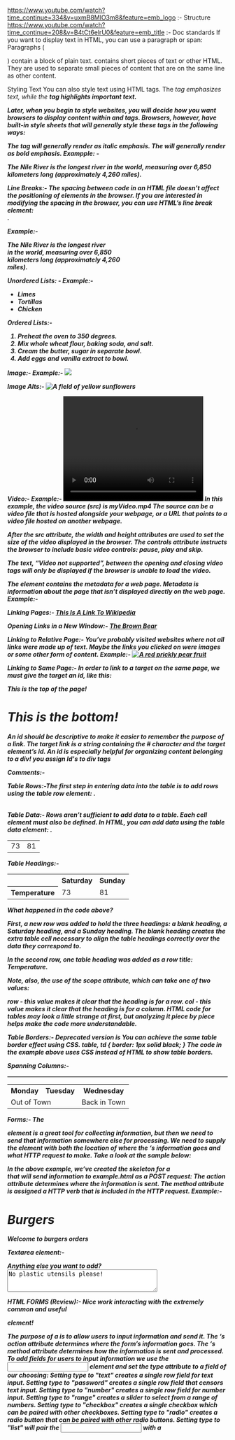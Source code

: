 https://www.youtube.com/watch?time_continue=334&v=uxmB8MlO3m8&feature=emb_logo :- Structure
https://www.youtube.com/watch?time_continue=208&v=B4tCt6elrU0&feature=emb_title :- Doc standards
If you want to display text in HTML, you can use a paragraph or span:
Paragraphs (<p>) contain a block of plain text.
<span> contains short pieces of text or other HTML. They are used to separate small pieces of content that are on the same line as other content.

Styling Text
You can also style text using HTML tags. The <em> tag emphasizes text, while the <strong> tag highlights important text.

Later, when you begin to style websites, you will decide how you want browsers to display content within <em> and <strong> tags. Browsers, however, have built-in style sheets that will generally style these tags in the following ways:

The <em> tag will generally render as italic emphasis.
The <strong> will generally render as bold emphasis.
Exampple: -
<p><strong>The Nile River</strong> is the <em>longest</em> river in the world, measuring over 6,850 kilometers long (approximately 4,260 miles).</p>

Line Breaks:-
The spacing between code in an HTML file doesn’t affect the positioning of elements in the browser. If you are interested in modifying the spacing in the browser, you can use HTML’s line break element: <br>.

Example:- 
<p>The Nile River is the longest river <br> in the world, measuring over 6,850 <br> kilometers long (approximately 4,260 <br> miles).</p>

Unordered Lists: -
Example:-
<ul>
  <li>Limes</li>
  <li>Tortillas</li>
  <li>Chicken</li>
</ul>

Ordered Lists:-
<ol>
  <li>Preheat the oven to 350 degrees.</li>
  <li>Mix whole wheat flour, baking soda, and salt.</li>
  <li>Cream the butter, sugar in separate bowl.</li>
  <li>Add eggs and vanilla extract to bowl.</li>
</ol>

Image:- Example:- <img src="image-location.jpg" />

Image Alts:- <img src="#" alt="A field of yellow sunflowers" />

Video:- 
Example:-
<video src="myVideo.mp4" width="320" height="240" controls>
  Video not supported
</video>
In this example, the video source (src) is myVideo.mp4 The source can be a video file that is hosted alongside your webpage, or a URL that points to a video file hosted on another webpage.

After the src attribute, the width and height attributes are used to set the size of the video displayed in the browser. The controls attribute instructs the browser to include basic video controls: pause, play and skip.

The text, “Video not supported”, between the opening and closing video tags will only be displayed if the browser is unable to load the video.

The <head> element contains the metadata for a web page. Metadata is information about the page that isn’t displayed directly on the web page.
Example:-
  <head>
    <title>Brown Bears</title>
    </head>

Linking Pages:-
<a href="https://www.wikipedia.org/">This Is A Link To Wikipedia</a>

Opening Links in a New Window:-
<a href="https://en.wikipedia.org/wiki/Brown_bear" target="_blank">The Brown Bear</a>

Linking to Relative Page:-
You’ve probably visited websites where not all links were made up of text. Maybe the links you clicked on were images or some other form of content.
Example:-
<a href="https://en.wikipedia.org/wiki/Opuntia" target="_blank">
<img src="https://www.Prickly_Pear_Closeup.jpg" alt="A red prickly pear fruit"/></a>

Linking to Same Page:-
In order to link to a target on the same page, we must give the target an id, like this:
<p id="top">This is the top of the page!</p>
<h1 id="bottom">This is the bottom! </h1>
An id should be descriptive to make it easier to remember the purpose of a link. The target link is a string containing the # character and the target element’s id.
An id is especially helpful for organizing content belonging to a div!
you assign Id's to div tags

Comments:- <!-- This is a comment that the browser will not display. -->

Table Rows:-The first step in entering data into the table is to add rows using the table row element: <tr>.
<table>
  <tr>
  </tr>
  <tr>
  </tr>
</table>
Table Data:-
Rows aren’t sufficient to add data to a table. Each cell element must also be defined. In HTML, you can add data using the table data element: <td>.
<table>
  <tr>
    <td>73</td>
    <td>81</td>
  </tr>
</table>

Table Headings:-
<table>
  <tr>
    <th></th>
    <th scope="col">Saturday</th>
    <th scope="col">Sunday</th>
  </tr>
  <tr>
    <th scope="row">Temperature</th>
    <td>73</td>
    <td>81</td>
  </tr>
</table>
What happened in the code above?

First, a new row was added to hold the three headings: a blank heading, a Saturday heading, and a Sunday heading. The blank heading creates the extra table cell necessary to align the table headings correctly over the data they correspond to.

In the second row, one table heading was added as a row title: Temperature.

Note, also, the use of the scope attribute, which can take one of two values:

row - this value makes it clear that the heading is for a row.
col - this value makes it clear that the heading is for a column.
HTML code for tables may look a little strange at first, but analyzing it piece by piece helps make the code more understandable.

Table Borders:- Deprecated version is <table border="1">
You can achieve the same table border effect using CSS.
table, td {
  border: 1px solid black;
}
The code in the example above uses CSS instead of HTML to show table borders.

Spanning Columns:-
<table>
  <tr>
    <th>Monday</th>
    <th>Tuesday</th>
    <th>Wednesday</th>
  </tr>
  <tr>
    <td colspan="2">Out of Town</td>
    <td>Back in Town</td>
  </tr>
</table>

Forms:-
The <form> element is a great tool for collecting information, but then we need to send that information somewhere else for processing. We need to supply the <form> element with both the location of where the <form>‘s information goes and what HTTP request to make. Take a look at the sample <form> below:

<form action="/example.html" method="POST">
</form>
In the above example, we’ve created the skeleton for a <form> that will send information to example.html as a POST request:
The action attribute determines where the information is sent.
The method attribute is assigned a HTTP verb that is included in the HTTP request.
Example:-<form action="/practice.html" method="POST"><h1>Burgers</h1><p>Welcome to burgers orders</p></form>

Textarea element:-
<section class="extra-info">
  <label for="extra">Anything else you want to add?</label>
  <br>
  <!--Add your code below-->
<textarea id="extra" name="extra" rows="3" cols="40">No plastic utensils please!</textarea>

HTML FORMS (Review):-
Nice work interacting with the extremely common and useful <form> element!

The purpose of a <form> is to allow users to input information and send it.
The <form>‘s action attribute determines where the form’s information goes.
The <form>‘s method attribute determines how the information is sent and processed.
To add fields for users to input information we use the <input> element and set the type attribute to a field of our choosing:
Setting type to "text" creates a single row field for text input.
Setting type to "password" creates a single row field that censors text input.
Setting type to "number" creates a single row field for number input.
Setting type to "range" creates a slider to select from a range of numbers.
Setting type to "checkbox" creates a single checkbox which can be paired with other checkboxes.
Setting type to "radio" creates a radio button that can be paired with other radio buttons.
Setting type to "list" will pair the <input> with a <datalist> element if the id of both are the same.
Setting type to "submit" creates a submit button.
A <select> element is populated with <option> elements and renders a dropdown list selection.
A <datalist> element is populated with <option> elements and works with an <input> to search through choices.
A <textarea> element is a text input field that has a customizable area.
When a <form> is submitted, the name of the fields that accept input and the value of those fields are sent as name=value pairs.
Using the <form> element in conjunction with the other elements listed above allows us to create sites that take into consideration the wants and needs of our users. Take the opportunity to take what you’ve learned, and apply it!

FORM VALIDATION:-
Requiring an Input
Sometimes we have fields in our <form>s which are not optional, i.e. there must be information provided before we can submit it. To enforce this rule, we can add the required attribute to an <input> element.
Example:-
<form action="/example.html" method="POST">
  <label for="allergies">Do you have any dietary restrictions?</label>
  <br>
  <input id="allergies" name="allergies" type="text" required>
  <br>
  <input type="submit" value="Submit">
</form>
Set a Minimum and Maximum:-
<form action="/example.html" method="POST">
  <label for="guests">Enter # of guests:</label>
  <input id="guests" name="guests" type="number" min="1" max="4">
  <input type="submit" value="Submit">
</form>
Checking Text Length:-
<form action="/example.html" method="POST">
  <label for="summary">Summarize your feelings in less than 250 characters</label>
  <input id="summary" name="summary" type="text" minlength="5" maxlength="250" required>
  <input type="submit" value="Submit">
</form>
Matching a Pattern:- For cases when we want user input to follow specific guidelines, we use the pattern attribute and assign it a regular expression, or regex. Regular expressions are a sequence of characters that make up a search pattern. If the input matches the regex, the form can be submitted.
<form action="/example.html" method="POST">
  <label for="payment">Credit Card Number (no spaces):</label>
  <br>
  <input id="payment" name="payment" type="text" required pattern="[0-9]{14,16}">
  <input type="submit" value="Submit">
</form>

Question:-
What is rendered on the web page as a result of the code provided?
<form action="/processing.html" method="GET">
  <label for="mystery">What gets rendered?</label>
  <input type="range" id="mystery" name="mystery" min="0" max="100" step="10">
</form>
Ans:- A form containing a slider that has a maximum value of 100, a minimum of 0 and moves in steps of 10.
Why does the code provided not create a working <datalist> element?\
<form action="/quiz.html" method="POST">
  <label for="choice">What's wrong with this code?</label>
  <input id="choice" type="text" name="find-the-answer">
  <datalist id="menu-options">
      <option value="one"></option>
      <option value="two"></option>
      <option value="three"></option>
  </datalist>
</form>
Ans:- The <input> doesn’t have a list attribute to associate itself with the <datalist>.

Based on the code provided, why will the information from the first <input> element NOT be sent to /processing.html when the form is submitted?
<form action="/processing.html" method="GET">
  <input type="text" id="username">
  <input type="submit" value="submit"> 
</form>
Ans:- The first <input> element is missing the name attribute which omits the <input>‘s information.